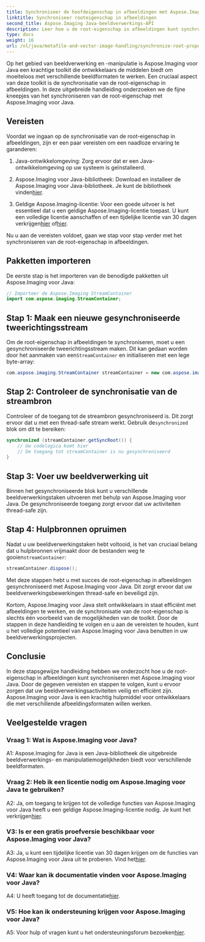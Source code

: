 ```yaml
---
title: Synchroniseer de hoofdeigenschap in afbeeldingen met Aspose.Imaging voor Java
linktitle: Synchroniseer rooteigenschap in afbeeldingen
second_title: Aspose.Imaging Java-beeldverwerkings-API
description: Leer hoe u de root-eigenschap in afbeeldingen kunt synchroniseren met Aspose.Imaging voor Java. Zorg voor draadveilige beeldverwerking met deze stapsgewijze handleiding.
type: docs
weight: 16
url: /nl/java/metafile-and-vector-image-handling/synchronize-root-property-in-images/
---
```

Op het gebied van beeldverwerking en -manipulatie is Aspose.Imaging voor Java een krachtige toolkit die ontwikkelaars de middelen biedt om moeiteloos met verschillende beeldformaten te werken. Een cruciaal aspect van deze toolkit is de synchronisatie van de root-eigenschap in afbeeldingen. In deze uitgebreide handleiding onderzoeken we de fijne kneepjes van het synchroniseren van de root-eigenschap met Aspose.Imaging voor Java.

## Vereisten

Voordat we ingaan op de synchronisatie van de root-eigenschap in afbeeldingen, zijn er een paar vereisten om een naadloze ervaring te garanderen:

1. Java-ontwikkelomgeving: Zorg ervoor dat er een Java-ontwikkelomgeving op uw systeem is geïnstalleerd.

2.  Aspose.Imaging voor Java-bibliotheek: Download en installeer de Aspose.Imaging voor Java-bibliotheek. Je kunt de bibliotheek vinden[hier](https://releases.aspose.com/imaging/java/).

3. Geldige Aspose.Imaging-licentie: Voor een goede uitvoer is het essentieel dat u een geldige Aspose.Imaging-licentie toepast. U kunt een volledige licentie aanschaffen of een tijdelijke licentie van 30 dagen verkrijgen[hier](https://purchase.aspose.com/buy) of[hier](https://purchase.aspose.com/temporary-license/).

Nu u aan de vereisten voldoet, gaan we stap voor stap verder met het synchroniseren van de root-eigenschap in afbeeldingen.

## Pakketten importeren

De eerste stap is het importeren van de benodigde pakketten uit Aspose.Imaging voor Java:

```java
// Importeer de Aspose.Imaging StreamContainer
import com.aspose.imaging.StreamContainer;
```

## Stap 1: Maak een nieuwe gesynchroniseerde tweerichtingsstream

 Om de root-eigenschap in afbeeldingen te synchroniseren, moet u een gesynchroniseerde tweerichtingsstream maken. Dit kan gedaan worden door het aanmaken van een`StreamContainer` en initialiseren met een lege byte-array:

```java
com.aspose.imaging.StreamContainer streamContainer = new com.aspose.imaging.StreamContainer(new java.io.ByteArrayInputStream(new byte[0]));
```

## Stap 2: Controleer de synchronisatie van de streambron

 Controleer of de toegang tot de streambron gesynchroniseerd is. Dit zorgt ervoor dat u met een thread-safe stream werkt. Gebruik de`synchronized` blok om dit te bereiken:

```java
synchronized (streamContainer.getSyncRoot()) {
    // Uw codelogica komt hier
    // De toegang tot streamContainer is nu gesynchroniseerd
}
```

## Stap 3: Voer uw beeldverwerking uit

Binnen het gesynchroniseerde blok kunt u verschillende beeldverwerkingstaken uitvoeren met behulp van Aspose.Imaging voor Java. De gesynchroniseerde toegang zorgt ervoor dat uw activiteiten thread-safe zijn.

## Stap 4: Hulpbronnen opruimen

 Nadat u uw beeldverwerkingstaken hebt voltooid, is het van cruciaal belang dat u hulpbronnen vrijmaakt door de bestanden weg te gooien`streamContainer`:

```java
streamContainer.dispose();
```

Met deze stappen hebt u met succes de root-eigenschap in afbeeldingen gesynchroniseerd met Aspose.Imaging voor Java. Dit zorgt ervoor dat uw beeldverwerkingsbewerkingen thread-safe en beveiligd zijn.

Kortom, Aspose.Imaging voor Java stelt ontwikkelaars in staat efficiënt met afbeeldingen te werken, en de synchronisatie van de root-eigenschap is slechts één voorbeeld van de mogelijkheden van de toolkit. Door de stappen in deze handleiding te volgen en u aan de vereisten te houden, kunt u het volledige potentieel van Aspose.Imaging voor Java benutten in uw beeldverwerkingsprojecten.

## Conclusie

In deze stapsgewijze handleiding hebben we onderzocht hoe u de root-eigenschap in afbeeldingen kunt synchroniseren met Aspose.Imaging voor Java. Door de gegeven vereisten en stappen te volgen, kunt u ervoor zorgen dat uw beeldverwerkingsactiviteiten veilig en efficiënt zijn. Aspose.Imaging voor Java is een krachtig hulpmiddel voor ontwikkelaars die met verschillende afbeeldingsformaten willen werken.

## Veelgestelde vragen

### Vraag 1: Wat is Aspose.Imaging voor Java?

A1: Aspose.Imaging for Java is een Java-bibliotheek die uitgebreide beeldverwerkings- en manipulatiemogelijkheden biedt voor verschillende beeldformaten.

### Vraag 2: Heb ik een licentie nodig om Aspose.Imaging voor Java te gebruiken?

 A2: Ja, om toegang te krijgen tot de volledige functies van Aspose.Imaging voor Java heeft u een geldige Aspose.Imaging-licentie nodig. Je kunt het verkrijgen[hier](https://purchase.aspose.com/buy).

### V3: Is er een gratis proefversie beschikbaar voor Aspose.Imaging voor Java?

 A3: Ja, u kunt een tijdelijke licentie van 30 dagen krijgen om de functies van Aspose.Imaging voor Java uit te proberen. Vind het[hier](https://purchase.aspose.com/temporary-license/).

### V4: Waar kan ik documentatie vinden voor Aspose.Imaging voor Java?

 A4: U heeft toegang tot de documentatie[hier](https://reference.aspose.com/imaging/java/).

### V5: Hoe kan ik ondersteuning krijgen voor Aspose.Imaging voor Java?

 A5: Voor hulp of vragen kunt u het ondersteuningsforum bezoeken[hier](https://forum.aspose.com/).
